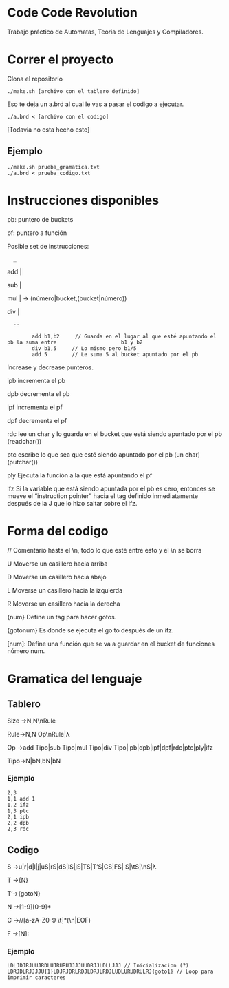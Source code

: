 # Code Code Revolution

Trabajo práctico de Automatas, Teoria de Lenguajes y Compiladores.

# Correr el proyecto

Clona el repositorio
```
./make.sh [archivo con el tablero definido]
```
Eso te deja un a.brd al cual le vas a pasar el codigo a ejecutar.

```
./a.brd < [archivo con el codigo]
```
[Todavia no esta hecho esto]
## Ejemplo
```
./make.sh prueba_gramatica.txt
./a.brd < prueba_codigo.txt
```

# Instrucciones disponibles
pb: puntero de buckets

pf: puntero a función

Posible set de instrucciones:

      _
add    |

sub    |

mul    | -> (número|bucket,(bucket|número))

div    |

      --
```
        add b1,b2     // Guarda en el lugar al que esté apuntando el pb la suma entre                     b1 y b2
        div b1,5     // Lo mismo pero b1/5
        add 5        // Le suma 5 al bucket apuntado por el pb
```

Increase y decrease punteros.

ipb    incrementa el pb 

dpb    decrementa el pb

ipf    incrementa el pf

dpf    decrementa el pf


rdc    lee un char y lo guarda en el bucket que está siendo apuntado por el pb (readchar())


ptc    escribe lo que sea que esté siendo apuntado por el pb (un char) (putchar())

ply    Ejecuta la función a la que está apuntando el pf

ifz    Si la variable que está siendo apuntada por el pb es cero, entonces se mueve el “instruction pointer” hacia el tag definido inmediatamente después de la J que lo hizo saltar sobre el ifz. 

# Forma del codigo

//    Comentario hasta el \n, todo lo que esté entre esto y el \n se borra

U    Moverse un casillero hacia arriba

D    Moverse un casillero hacia abajo

L    Moverse un casillero hacia la izquierda

R    Moverse un casillero hacia la derecha

{num}        Define un tag para hacer gotos.

{gotonum}    Es donde se ejecuta el go to después de un ifz.

[num]:       Define una función que se va a guardar en el bucket de funciones número num.

# Gramatica del lenguaje

## Tablero
Size ->N,N\nRule

Rule->N,N Op\nRule|λ

Op   ->add Tipo|sub Tipo|mul Tipo|div Tipo|ipb|dpb|ipf|dpf|rdc|ptc|ply|ifz

Tipo->N|bN,bN|bN


### Ejemplo
```
2,3
1,1 add 1
1,2 ifz
1,3 ptc
2,1 ipb
2,2 dpb
2,3 rdc

```

## Codigo
S ->u|r|d|l|j|uS|rS|dS|lS|jS|TS|T’S|CS|FS| S|\tS|\nS|λ

T ->{N}

T’->{gotoN}

N ->[1-9][0-9]*

C ->//[a-zA-Z0-9 \t]*(\n|EOF)

F ->[N]:

### Ejemplo
```
LDLJDJRJUUJRDLUJRURUJJJJUUDRJJLDLLJJJ // Inicializacion (?)
LDRJDLRJJJJU{1}LDJRJDRLRDJLDRJLRDJLUDLURUDRULRJ{goto1} // Loop para imprimir caracteres
```
